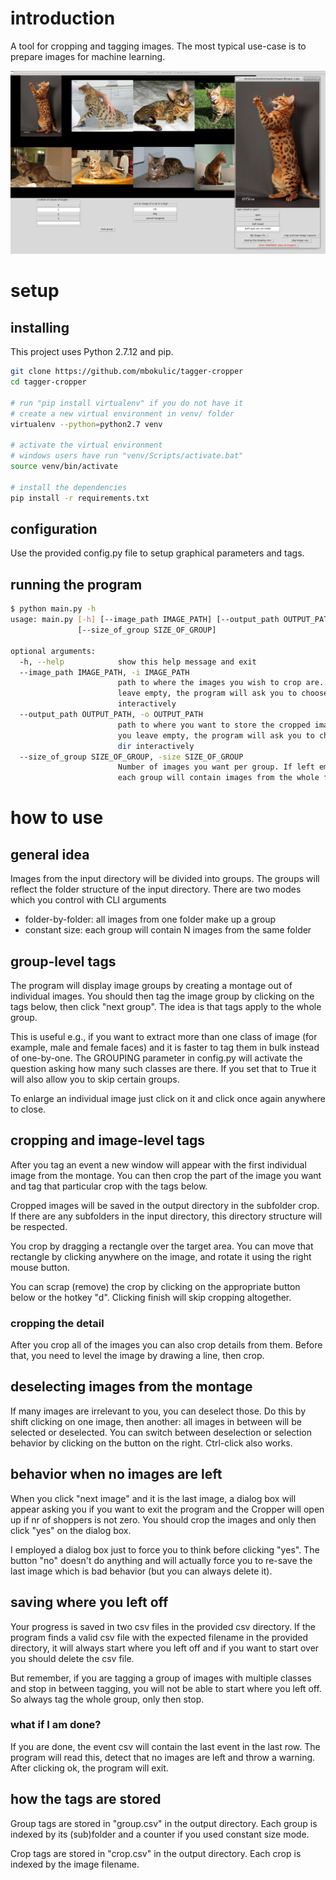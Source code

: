 # introduction
A tool for cropping and tagging images. The most typical use-case is to prepare images for machine learning.

![screenshot](screenshot.jpg)

# setup

## installing
This project uses Python 2.7.12 and pip.

```bash
git clone https://github.com/mbokulic/tagger-cropper
cd tagger-cropper

# run "pip install virtualenv" if you do not have it
# create a new virtual environment in venv/ folder
virtualenv --python=python2.7 venv

# activate the virtual environment
# windows users have run "venv/Scripts/activate.bat"
source venv/bin/activate

# install the dependencies
pip install -r requirements.txt
```

## configuration
Use the provided config.py file to setup graphical parameters and tags.

## running the program
```bash
$ python main.py -h
usage: main.py [-h] [--image_path IMAGE_PATH] [--output_path OUTPUT_PATH]
               [--size_of_group SIZE_OF_GROUP]

optional arguments:
  -h, --help            show this help message and exit
  --image_path IMAGE_PATH, -i IMAGE_PATH
                        path to where the images you wish to crop are. If you
                        leave empty, the program will ask you to choose a dir
                        interactively
  --output_path OUTPUT_PATH, -o OUTPUT_PATH
                        path to where you want to store the cropped images. If
                        you leave empty, the program will ask you to choose a
                        dir interactively
  --size_of_group SIZE_OF_GROUP, -size SIZE_OF_GROUP
                        Number of images you want per group. If left empty,
                        each group will contain images from the whole folder
```

# how to use

## general idea
Images from the input directory will be divided into groups. The groups will reflect the folder structure of the input directory. There are two modes which you control with CLI arguments

 * folder-by-folder: all images from one folder make up a group
 * constant size: each group will contain N images from the same folder

## group-level tags
The program will display image groups by creating a montage out of individual images. You should then tag the image group by clicking on the tags below, then click "next group". The idea is that tags apply to the whole group.

This is useful e.g., if you want to extract more than one class of image (for example, male and female faces) and it is faster to tag them in bulk instead of one-by-one. The GROUPING parameter in config.py will activate the question asking how many such classes are there. If you set that to True it will also allow you to skip certain groups.

To enlarge an individual image just click on it and click once again anywhere to close.

## cropping and image-level tags
After you tag an event a new window will appear with the first individual image from the montage. You can then crop the part of the image you want and tag that particular crop with the tags below.

Cropped images will be saved in the output directory in the subfolder crop. If there are any subfolders in the input directory, this directory structure will be respected.

You crop by dragging a rectangle over the target area. You can move that rectangle by clicking anywhere on the image, and rotate it using the right mouse button.

You can scrap (remove) the crop by clicking on the appropriate button below or the hotkey "d". Clicking finish will skip cropping altogether.

### cropping the detail
After you crop all of the images you can also crop details from them. Before that, you need to level the image by drawing a line, then crop.

## deselecting images from the montage
If many images are irrelevant to you, you can deselect those. Do this by shift clicking on one image, then another: all images in between will be selected or deselected. You can switch between deselection or selection behavior by clicking on the button on the right. Ctrl-click also works.

## behavior when no images are left
When you click "next image" and it is the last image, a dialog box will appear asking you if you want to exit the program and the Cropper will open up if nr of shoppers is not zero. You should crop the images and only then click "yes" on the dialog box.

I employed a dialog box just to force you to think before clicking "yes". The button "no" doesn't do anything and will actually force you to re-save the last image which is bad behavior (but you can always delete it).

## saving where you left off
Your progress is saved in two csv files in the provided csv directory. If the program finds a valid csv file with the expected filename in the provided directory, it will always start where you left off and if you want to start over you should delete the csv file. 

But remember, if you are tagging a group of images with multiple classes and stop in between tagging, you will not be able to start where you left off. So always tag the whole group, only then stop.

### what if I am done?
If you are done, the event csv will contain the last event in the last row. The program will read this, detect that no images are left and throw a warning. After clicking ok, the program will exit.

## how the tags are stored
Group tags are stored in "group.csv" in the output directory. Each group is indexed by its (sub)folder and a counter if you used constant size mode.

Crop tags are stored in "crop.csv" in the output directory. Each crop is indexed by the image filename.
